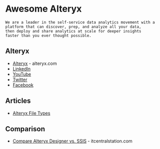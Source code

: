 # Awesome Alteryx

```
We are a leader in the self-service data analytics movement with a 
platform that can discover, prep, and analyze all your data, 
then deploy and share analytics at scale for deeper insights 
faster than you ever thought possible.
```

## Alteryx
* [Alteryx](https://www.alteryx.com) - alteryx.com
* [LinkedIn](https://www.linkedin.com/company/alteryx/)
* [YouTube](https://www.youtube.com/channel/UCHXZG5zyEXAdAC1zPooTKOQ)
* [Twitter](https://twitter.com/notifications)
* [Facebook](https://www.facebook.com/alteryx)

## Articles
* [Alteryx File Types](https://help.alteryx.com/current/designer/alteryx-file-types)

## Comparison
* [Compare Alteryx Designer vs. SSIS](https://www.itcentralstation.com/products/comparisons/alteryx-designer_vs_ssis) - itcentralstation.com
